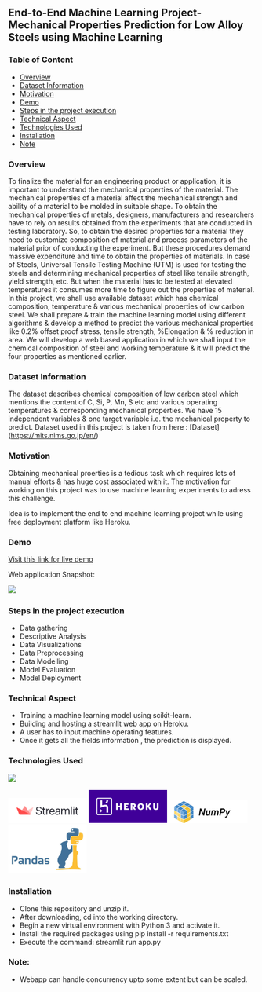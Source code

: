 ## End-to-End Machine Learning Project- Mechanical Properties Prediction for Low Alloy Steels using Machine Learning

### Table of Content
  * [Overview](#overview)
  * [Dataset Information](#dataset)
  * [Motivation](#motivation)
  * [Demo](#demo)
  * [Steps in the project execution](#Learning-Objective)
  * [Technical Aspect](#technical-aspect)
  * [Technologies Used](#technologies-used)
  * [Installation](#installation)
  * [Note](#note)



### Overview 

To finalize the material for an engineering product or application, it is important to understand the mechanical properties of the material. The mechanical properties of a material affect the mechanical strength and ability of a material to be molded in suitable shape. 
To obtain the mechanical properties of metals, designers, manufacturers and researchers have to rely on results obtained from the experiments that are conducted in testing laboratory. 
So, to obtain the desired properties for a material they need to customize composition of material and process parameters of the material prior of conducting the experiment. 
But these procedures demand massive expenditure and time to obtain the properties of materials. 
In case of Steels, Universal Tensile Testing Machine (UTM) is used for testing the steels and determining mechanical properties of steel like tensile strength, yield strength, etc. But when the material has to be tested at elevated temperatures it consumes more time to figure out the properties of material. 
In this project, we shall use available dataset which has chemical composition, temperature & various mechanical properties of low carbon steel. 
We shall prepare & train the machine learning model using different algorithms & develop a method to predict the various mechanical properties like 0.2% offset proof stress, tensile strength, %Elongation & % reduction in area. 
We will develop a web based application in which we shall input the chemical composition of steel and working temperature & it will predict the four properties as mentioned earlier.



### Dataset Information

The dataset describes chemical composition of low carbon steel which mentions the content of C, Si, P, Mn, S etc and various operating temperatures & corresponding mechanical properties. 
We have 15 independent variables & one target variable i.e. the mechanical property to predict.
Dataset used in this project is taken from here : [Dataset] (https://mits.nims.go.jp/en/)


### Motivation

Obtaining mechanical proerties is a tedious task which requires lots of manual efforts & has huge cost associated with it.
The motivation for working on this project was to use machine learning experiments to adress this challenge.

Idea is to implement the end to end machine learning project while using free deployment platform like Heroku.



### Demo
[Visit this link for live demo]( https://mechpropspred7.herokuapp.com/)

Web application Snapshot:

<img target="_blank" src="https://github.com/dipakml/Mechanical-Properties-Prediction-for-Low-Alloy-Steels/images/blob/master/webapp_snapshot.png" width=700>



### Steps in the project execution

- Data gathering 
- Descriptive Analysis 
- Data Visualizations 
- Data Preprocessing 
- Data Modelling 
- Model Evaluation 
- Model Deployment 

### Technical Aspect 

- Training a machine learning model using scikit-learn. 
- Building and hosting a streamlit web app on Heroku. 
- A user has to input machine operating features.
- Once it gets all the fields information , the prediction is displayed. 


### Technologies Used  
![](https://forthebadge.com/images/badges/made-with-python.svg) 

<img target="_blank" src="https://github.com/dipakml/Prediction-of-Concrete-Compressive-Strength/blob/master/Logo_Images/streamlit.png" width=160>
<img target="_blank" src="https://github.com/dipakml/Prediction-of-Concrete-Compressive-Strength/blob/master/Logo_Images/heroku.png" width=160>
<img target="_blank" src="https://github.com/dipakml/Prediction-of-Concrete-Compressive-Strength/blob/master/Logo_Images/numpy.png" width=160>
<img target="_blank" src="https://github.com/dipakml/Prediction-of-Concrete-Compressive-Strength/blob/master/Logo_Images/pandas.jpeg" width=160>

### Installation 
- Clone this repository and unzip it.
- After downloading, cd into the working directory.
- Begin a new virtual environment with Python 3 and activate it.
- Install the required packages using pip install -r requirements.txt
- Execute the command: streamlit run app.py


### Note:
- Webapp can handle concurrency upto some extent but can be scaled.

